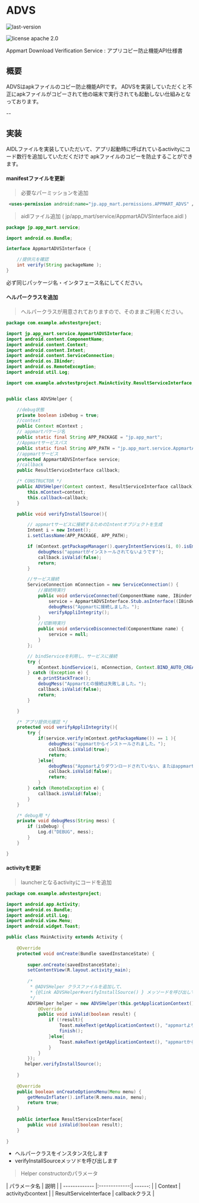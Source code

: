 ADVS
====


![last-version](http://img.shields.io/badge/last%20version-1.0-green.svg "last version:1.1") 

![license apache 2.0](http://img.shields.io/badge/license-apache%202.0-brightgreen.svg "licence apache 2.0")


Appmart Download Verification Service : アプリコピー防止機能API仕様書


## 概要

ADVSはapkファイルのコピー防止機能APIです。
ADVSを実装していただくと不正にapkファイルがコピーされて他の端末で実行されても起動しない仕組みとなっております。

--

## 実装

AIDLファイルを実装していただいて、アプリ起動時に呼ばれているactivityにコード数行を追加していただくだけで
apkファイルのコピーを防止することができます。

#### manifestファイルを更新

>  必要なパーミッションを追加

```xml
 <uses-permission android:name="jp.app_mart.permissions.APPMART_ADVS" />
```

>  aidlファイル追加 ( jp/app_mart/service/AppmartADVSInterface.aidl )

```java
package jp.app_mart.service;

import android.os.Bundle;

interface AppmartADVSInterface {    

    //提供元を確認
    int verify(String packageName );
}
```
必ず同じパッケージ名・インタフェース名にしてください。

#### ヘルパークラスを追加

>  ヘルパークラスが用意されておりますので、そのままご利用ください。

```java
package com.example.advstestproject;

import jp.app_mart.service.AppmartADVSInterface;
import android.content.ComponentName;
import android.content.Context;
import android.content.Intent;
import android.content.ServiceConnection;
import android.os.IBinder;
import android.os.RemoteException;
import android.util.Log;

import com.example.advstestproject.MainActivity.ResultServiceInterface;


public class ADVSHelper {

	//debug状態
	private boolean isDebug = true;	
	//context
	public Context mContext ;
	// appmartパケージ名
	public static final String APP_PACKAGE = "jp.app_mart";
	//Appmartサービスパス
	public static final String APP_PATH = "jp.app_mart.service.AppmartADVSService";
	//appmartサービス
	protected AppmartADVSInterface service;
	//callback
	public ResultServiceInterface callback;

	/* CONSTRUCTOR */
	public ADVSHelper(Context context, ResultServiceInterface callback){
		this.mContext=context;
		this.callback=callback;
	}

	public void verifyInstallSource(){

		// appmartサービスに接続するためのIntentオブジェクトを生成
		Intent i = new Intent();
		i.setClassName(APP_PACKAGE, APP_PATH);

		if (mContext.getPackageManager().queryIntentServices(i, 0).isEmpty()) {
			debugMess("appmartがインストールされてないようです");
			callback.isValid(false);
			return;
		}

		//サービス接続
        ServiceConnection mConnection = new ServiceConnection() {
            //接続時実行
            public void onServiceConnected(ComponentName name, IBinder boundService) {
                service = AppmartADVSInterface.Stub.asInterface((IBinder) boundService);
                debugMess("Appmartに接続しました。");
                verifyAppliIntegrity();
            }
            //切断時実行
            public void onServiceDisconnected(ComponentName name) {
                service = null;
            }            
        };

		// bindServiceを利用し、サービスに接続
		try {			
			mContext.bindService(i, mConnection, Context.BIND_AUTO_CREATE);			
		} catch (Exception e) {
			e.printStackTrace();
			debugMess("Appmartとの接続は失敗しました。");
			callback.isValid(false);
			return;
		}

	}

	/* アプリ提供元確認 */
	protected void verifyAppliIntegrity(){	
		try {
			if(service.verify(mContext.getPackageName()) == 1 ){
				debugMess("appmartからインストールされました。");
				callback.isValid(true);
				return;
			}else{				
				debugMess("Appmartよりダウンロードされていない、またはappmartがアンインストール・再インストールされたようです。");
				callback.isValid(false);
				return;
			}
		} catch (RemoteException e) {
			callback.isValid(false);
		}
	}

	/* debug用 */
	private void debugMess(String mess) {
		if (isDebug) {
			Log.d("DEBUG", mess);
		}
	}

}
```

#### activityを更新

>  launcherとなるactivityにコードを追加

```java
package com.example.advstestproject;

import android.app.Activity;
import android.os.Bundle;
import android.util.Log;
import android.view.Menu;
import android.widget.Toast;

public class MainActivity extends Activity {
		
    @Override
    protected void onCreate(Bundle savedInstanceState) {
    	
        super.onCreate(savedInstanceState);
        setContentView(R.layout.activity_main);
        
        /*
         * @ADVSHelper クラスファイルを追加して、
         * {@link ADVSHelper#verifyInstallSource() } メッソードを呼び出してください 
         */
        ADVSHelper helper = new ADVSHelper(this.getApplicationContext(), new ResultServiceInterface() {			
			@Override
			public void isValid(boolean result) {				
				if (!result){
					Toast.makeText(getApplicationContext(), "appmartよりインストールされたアプリではない、またはappmartがアンインストール・再インストールされたようです。もう一度appmartからダウンロードしてしください。",Toast.LENGTH_LONG).show();
					finish();
				}else{
					Toast.makeText(getApplicationContext(), "appmartからインストールされました",Toast.LENGTH_LONG).show();
				}
			}
		});        
       helper.verifyInstallSource();
           
    }
    
    @Override
    public boolean onCreateOptionsMenu(Menu menu) {
        getMenuInflater().inflate(R.menu.main, menu);
        return true;
    }
        
    public interface ResultServiceInterface{
    	public void isValid(boolean result);
    }
    
}

```

 * ヘルパークラスをインスタンス化します
 * verifyInstallSourceメッソドを呼び出します


>  Helper constructorのパラメータ

| パラメータ名     | 説明           |
| ------------- |:-------------:| ------: |
| Context   |  activityのcontext    |
| ResultServiceInterface  |  callbackクラス    |
